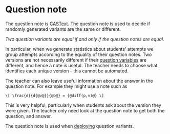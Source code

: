 # Question note

The question note is [CASText](CASText.md).  The question note is used to decide if randomly generated variants are the same or different.

_Two question variants are equal if and only if the question notes are equal._

In particular, when we generate statistics about students' attempts we group attempts according to the equality of their question notes.
Two versions are not necessarily different if their [question variables](KeyVals.md#Question_variables)
are different, and hence a note is useful.  The teacher needs to choose what identifies each unique version - this cannot be automated.

The teacher can also leave useful information about the answer in the question note.
For example they might use a note such as

    \[ \frac{d}{d{@v@}}{@p@} = {@diff(p,v)@} \]

This is very helpful, particularly when students ask about the version they were given.  The teacher only need look at the question note to get both the question, and answer.

The question note is used when [deploying](Deploying.md) question variants.
